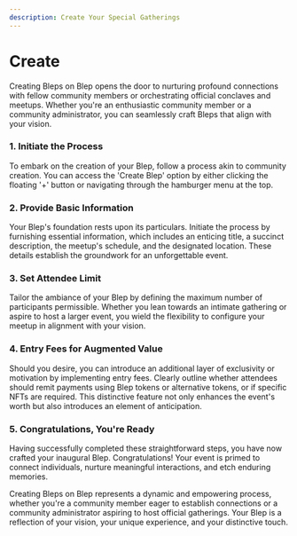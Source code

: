 ```yaml
---
description: Create Your Special Gatherings
---
```


# Create

Creating Bleps on Blep opens the door to nurturing profound connections with fellow community members or orchestrating official conclaves and meetups. Whether you're an enthusiastic community member or a community administrator, you can seamlessly craft Bleps that align with your vision.

### 1. Initiate the Process

To embark on the creation of your Blep, follow a process akin to community creation. You can access the 'Create Blep' option by either clicking the floating '+' button or navigating through the hamburger menu at the top.

### 2. Provide Basic Information

Your Blep's foundation rests upon its particulars. Initiate the process by furnishing essential information, which includes an enticing title, a succinct description, the meetup's schedule, and the designated location. These details establish the groundwork for an unforgettable event.

### 3. Set Attendee Limit

Tailor the ambiance of your Blep by defining the maximum number of participants permissible. Whether you lean towards an intimate gathering or aspire to host a larger event, you wield the flexibility to configure your meetup in alignment with your vision.

### 4. Entry Fees for Augmented Value

Should you desire, you can introduce an additional layer of exclusivity or motivation by implementing entry fees. Clearly outline whether attendees should remit payments using Blep tokens or alternative tokens, or if specific NFTs are required. This distinctive feature not only enhances the event's worth but also introduces an element of anticipation.

### 5. Congratulations, You're Ready

Having successfully completed these straightforward steps, you have now crafted your inaugural Blep. Congratulations! Your event is primed to connect individuals, nurture meaningful interactions, and etch enduring memories.

Creating Bleps on Blep represents a dynamic and empowering process, whether you're a community member eager to establish connections or a community administrator aspiring to host official gatherings. Your Blep is a reflection of your vision, your unique experience, and your distinctive touch.
